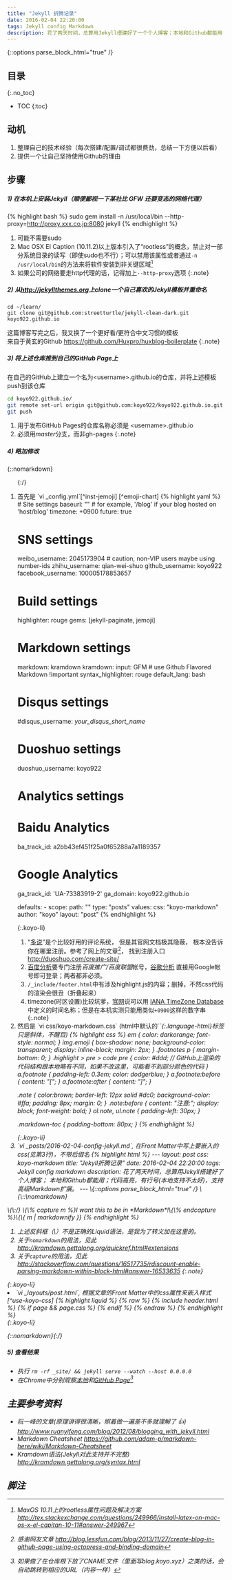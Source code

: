```yaml
---
title: "Jekyll 折腾记录"
date: 2016-02-04 22:20:00
tags: Jekyll config Markdown
description: 花了两天时间，总算用Jekyll搭建好了一个个人博客；本地和Github都能用；代码高亮，有行号，支持高级Markdown扩展。
---
```


<style>
.koyo-li {
	margin-top: 2em;
}
</style>

{::options parse_block_html="true" /}

## 目录
{:.no_toc}

* TOC
{:toc}

## 动机
1. 整理自己的技术经验（每次搭建/配置/调试都很费劲，总结一下方便以后看）
2. 提供一个让自己坚持使用Github的理由

## 步骤

##### 1) 在本机上安装Jekyll（顺便鄙视一下某社比 **GFW** 还要变态的网络代理）

{% highlight bash %}
sudo gem install -n /usr/local/bin --http-proxy=http://proxy.xxx.co.jp:8080 jekyll
{% endhighlight %}

1. 可能不需要sudo
2. Mac OSX EI Caption (10.11.2)以上版本引入了“rootless”的概念，禁止对一部分系统目录的读写（即使sudo也不行）；可以禁用该属性或者通过`-n /usr/local/bin`的方法来将软件安装到非关键区域[^non-critical]
3. 如果公司的网络要走http代理的话，记得加上`--http-proxy`选项
{:.note}

##### 2) 从<http://jekyllthemes.org>上clone一个自己喜欢的Jekyll模板并*重命名*

~~~
cd ~/learn/
git clone git@github.com:streetturtle/jekyll-clean-dark.git koyo922.github.io
~~~
这篇博客写完之后，我又换了一个更好看/更符合中文习惯的模板  
来自于黄玄的Github <https://github.com/Huxpro/huxblog-boilerplate>
{:.note}

##### 3) 将上述仓库推到自己的GitHub Page上

在自己的GitHub上建立一个名为\<username\>.github.io的仓库，并将上述模板push到该仓库

~~~ bash
cd koyo922.github.io/
git remote set-url origin git@github.com:koyo922/koyo922.github.io.git
git push
~~~

1. 用于发布GitHub Pages的仓库名称必须是 \<username\>.github.io 
2. 必须用*master*分支，而非gh-pages
{:.note}

##### 4) 略加修改

{::nomarkdown}<ol>{:/}
<li>首先是 `vi _config.yml`[^inst-jemoji] [^emoji-chart]
{% highlight yaml %}
# Site settings
baseurl: ""        # for example, '/blog' if your blog hosted on 'host/blog'
timezone: +0900
future: true

# SNS settings
weibo_username:     2045173904  # caution, non-VIP users maybe using number-ids
zhihu_username:     qian-wei-shuo
github_username:    koyo922
facebook_username:  100005178853657

# Build settings
highlighter: rouge
gems: [jekyll-paginate, jemoji]

# Markdown settings
markdown: kramdown
kramdown:
  input: GFM        # use Github Flavored Markdown !important
  syntax_highlighter: rouge
  default_lang: bash

# Disqus settings
#disqus_username: _your_disqus_short_name_

# Duoshuo settings
duoshuo_username: koyo922

# Analytics settings
# Baidu Analytics
ba_track_id: a2bb43ef451f25a0f65288a7a1189357
# Google Analytics
ga_track_id: 'UA-73383919-2'
ga_domain: koyo922.github.io

defaults:
    -
      scope:
          path: ""
          type: "posts"
      values:
          css: "koyo-markdown"
          author: "koyo"
          layout: "post"
{% endhighlight %}
</li>
{:.koyo-li}

1. “[多说](http://duoshuo.com/)”是个比较好用的评论系统，
但是其官网文档极其隐蔽，
根本没告诉你在哪里注册。参考了网上的文章[^duoshuo]，
找到注册入口 <http://duoshuo.com/create-site/>
2. [百度分析](http://tongji.baidu.com/web/register)要专门注册*百度推广/百度联盟*帐号，[谷歌分析](https://analytics.google.com/)
直接用Google帐号即可登录；两者都非必须。
3. `/_include/footer.html`中有涉及highlight.js的内容；删掉，不然css代码的渲染会很丑（折叠起来）
4. timezone(时区设置)比较坑爹，[官网](http://jekyllrb.com/docs/configuration/)说可以用
[IANA TimeZone Database](https://en.wikipedia.org/wiki/List_of_tz_database_time_zones)
中定义的时间名称；但是在本机实测只能用类似`+0900`这样的数字串
{:.note}

<li>
然后是 `vi css/koyo-markdown.css` (html中默认的`<em>`{:.language-html}标签只是斜体，不醒目)
{% highlight css %}
em {
	color: darkorange;
	font-style: normal;
}
img.emoji {
	box-shadow: none;
	background-color: transparent;
	display: inline-block;
	margin: 2px;
}
.footnotes p {
	margin-bottom: 0;
}
.highlight > pre > code pre {
	color: #ddd; // GitHub上渲染的代码结构跟本地略有不同，如果不改这里，可能看不到部分颜色的代码
}
a.footnote {
	padding-left: 0.3em;
	color: dodgerblue;
}
a.footnote:before {
	content: "[";
}
a.footnote:after {
	content: "]";
}

.note {
	color:brown;
	border-left: 12px solid #dc0;
	background-color: #ffa;
	padding: 8px;
	margin: 0;
}
.note:before {
	content: "注意:";
	display: block;
	font-weight: bold;
}
ol.note, ul.note {
	padding-left: 30px;
}

.markdown-toc {
	padding-bottom: 80px;
}
{% endhighlight %}
</li>
{:.koyo-li}

<li>
`vi _posts/2016-02-04-config-jekyll.md`, 在Front Matter中写上要嵌入的css(见第3行)，不带后缀名
{% highlight html %}
---
layout: post
css: koyo-markdown
title: "Jekyll折腾记录"
date: 2016-02-04 22:20:00
tags: Jekyll config markdown
description: 花了两天时间，总算用Jekyll搭建好了个人博客；
本地和Github都能用；代码高亮，有行号(本地支持不太好)，支持高级Markdown扩展。
---
\{::options parse_block_html="true" /}
\{\::\nomarkdown}</ol>\{\:/}
\{\% capture m %}I want this to be in *Markdown*!\{\% endcapture %}\{\{ m | markdownify }}
{% endhighlight %}

1. 上述反斜框（\）不是正确的Liquid语法，是我为了转义加在这里的。
2. 关于`nomarkdown`的用法，见此<http://kramdown.gettalong.org/quickref.html#extensions>
3. 关于`capture`的用法，见此<http://stackoverflow.com/questions/16517735/rdiscount-enable-parsing-markdown-within-block-html#answer-16533635>
{:.note}
</li>
{:.koyo-li}

<li>
`vi _layouts/post.html`, 根据文章的Front Matter中的css属性来嵌入样式[^use-koyo-css]
{% highlight liquid %}
{% raw %}
{% include header.html %}
<!-- koyo -->
{% if page && page.css %}
  <link rel='stylesheet' href='{{site.baseurl | prepend:site.url}}/css/{{ page.css }}.css' /> 
{% endif %}
<!-- koyo -->
{% endraw %}
{% endhighlight %}
</li>
{:.koyo-li}

{::nomarkdown}</ol>{:/}

##### 5) 查看结果
* 执行 `rm -rf _site/ && jekyll serve --watch --host 0.0.0.0`
* 在Chrome中分别观察[本地](http://localhost:4000/)和[GitHub Page](http://koyo922.github.io)[^cname]


## 主要参考资料
* 阮一峰的文章(原理讲得很清晰，照着做一遍差不多就理解了 :+1:)<br><http://www.ruanyifeng.com/blog/2012/08/blogging_with_jekyll.html>
* Markdown Cheatsheet <https://github.com/adam-p/markdown-here/wiki/Markdown-Cheatsheet>
* Kramdown语法(Jekyll对此支持并不完整) <http://kramdown.gettalong.org/syntax.html>


## 脚注
[^non-critical]: MaxOS 10.11上的rootless属性问题及解决方案 <http://tex.stackexchange.com/questions/249966/install-latex-on-mac-os-x-el-capitan-10-11#answer-249967>
[^inst-jemoji]: 要先执行`sudo gem install jemoji`{:.language-bash}，见 [GitHub/jekyll/jemoji](https://github.com/jekyll/jemoji)
[^emoji-chart]: Emoji代码表 <http://www.emoji-cheat-sheet.com/>
[^duoshuo]: 感谢网友文章 http://blog.lessfun.com/blog/2013/11/27/create-blog-in-github-page-using-octopress-and-binding-domain
[^use-koyo-css]: Liquid模板语言中的`{% raw %}{% ... %}{% endraw %}`需要用*小写的*`{% raw %}{% RAW %}{% endraw %}`和`{% raw %}{% ENDRAW %}{% endraw %}`括起来转义<br>详见 <http://stackoverflow.com/questions/3426182/how-to-escape-liquid-template-tags>
[^cname]: 如果做了在仓库根下放了CNAME文件（里面写blog.koyo.xyz）之类的话，会自动跳转到相应的URL（内容一样）
